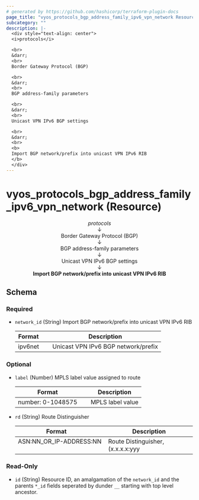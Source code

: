 ```yaml
---
# generated by https://github.com/hashicorp/terraform-plugin-docs
page_title: "vyos_protocols_bgp_address_family_ipv6_vpn_network Resource - vyos"
subcategory: ""
description: |-
  <div style="text-align: center">
  <i>protocols</i>

  <br>
  &darr;
  <br>
  Border Gateway Protocol (BGP)

  <br>
  &darr;
  <br>
  BGP address-family parameters

  <br>
  &darr;
  <br>
  Unicast VPN IPv6 BGP settings

  <br>
  &darr;
  <br>
  <b>
  Import BGP network/prefix into unicast VPN IPv6 RIB
  </b>
  </div>
---
```


# vyos_protocols_bgp_address_family_ipv6_vpn_network (Resource)

<div style="text-align: center">
<i>protocols</i>

<br>
&darr;
<br>
Border Gateway Protocol (BGP)

<br>
&darr;
<br>
BGP address-family parameters

<br>
&darr;
<br>
Unicast VPN IPv6 BGP settings

<br>
&darr;
<br>
<b>
Import BGP network/prefix into unicast VPN IPv6 RIB
</b>
</div>



<!-- schema generated by tfplugindocs -->
## Schema

### Required

- `network_id` (String) Import BGP network/prefix into unicast VPN IPv6 RIB

    |  Format &emsp; | Description  |
    |----------|---------------|
    |  ipv6net  &emsp; |  Unicast VPN IPv6 BGP network/prefix  |

### Optional

- `label` (Number) MPLS label value assigned to route

    |  Format &emsp; | Description  |
    |----------|---------------|
    |  number: 0-1048575  &emsp; |  MPLS label value  |
- `rd` (String) Route Distinguisher

    |  Format &emsp; | Description  |
    |----------|---------------|
    |  ASN:NN_OR_IP-ADDRESS:NN  &emsp; |  Route Distinguisher, (x.x.x.x:yyy|xxxx:yyyy)  |

### Read-Only

- `id` (String) Resource ID, an amalgamation of the `network_id` and the parents `*_id` fields seperated by dunder `__` starting with top level ancestor.
